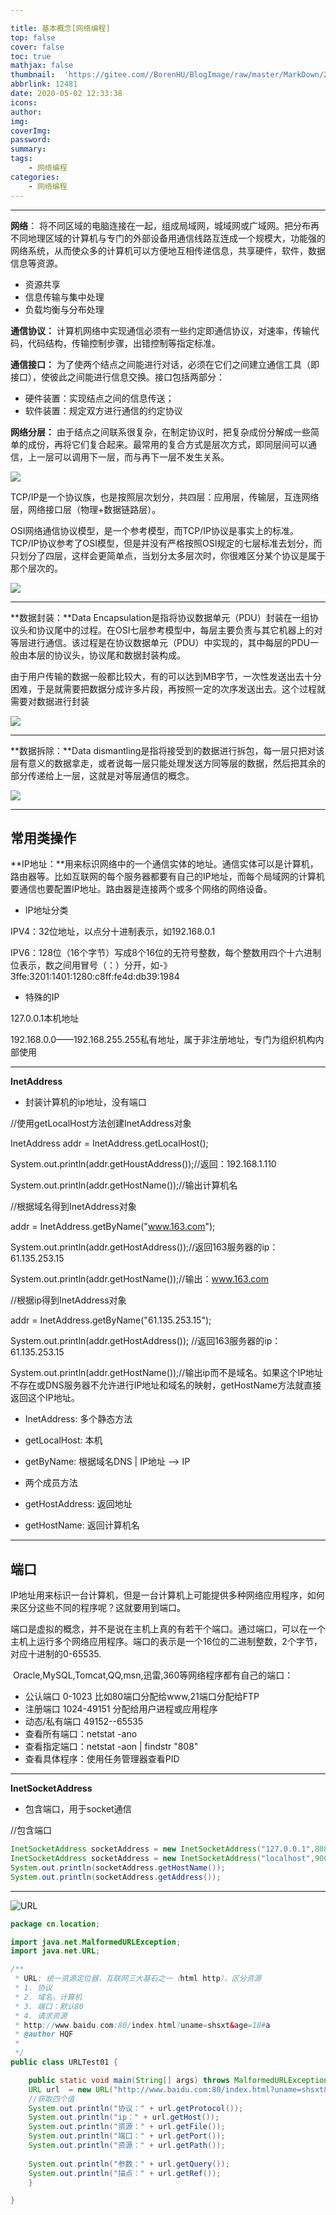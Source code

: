 ```yaml
---

title: 基本概念[网络编程]
top: false
cover: false
toc: true
mathjax: false
thumbnail:  'https://gitee.com//BorenHU/BlogImage/raw/master/MarkDown/27.jpg'
abbrlink: 12481
date: 2020-05-02 12:33:38
icons: 
author: 
img: 
coverImg: 
password: 
summary: 
tags: 
	- 网络编程
categories: 
	- 网络编程
---
```


---

**网络**： 将不同区域的电脑连接在一起，组成局域网，城域网或广域网。把分布再不同地理区域的计算机与专门的外部设备用通信线路互连成一个规模大，功能强的网络系统，从而使众多的计算机可以方便地互相传递信息，共享硬件，软件，数据信息等资源。

- 资源共享
- 信息传输与集中处理
- 负载均衡与分布处理

**通信协议：** 计算机网络中实现通信必须有一些约定即通信协议，对速率，传输代码，代码结构，传输控制步骤，出错控制等指定标准。

**通信接口：** 为了使两个结点之间能进行对话，必须在它们之间建立通信工具（即接口），使彼此之间能进行信息交换。接口包括两部分：

- 硬件装置：实现结点之间的信息传送；
- 软件装置：规定双方进行通信的约定协议

**网络分层：** 由于结点之间联系很复杂，在制定协议时，把复杂成份分解成一些简单的成份，再将它们复合起来。最常用的复合方式是层次方式，即同层间可以通信，上一层可以调用下一层，而与再下一层不发生关系。

![](https://img-blog.csdnimg.cn/20200502135232721.png?x-oss-process=image/watermark,type_ZmFuZ3poZW5naGVpdGk,shadow_10,text_aHR0cHM6Ly9ibG9nLmNzZG4ubmV0L0pJRkFRTw==,size_16,color_FFFFFF,t_70)

​	TCP/IP是一个协议族，也是按照层次划分，共四层：应用层，传输层，互连网络层，网络接口层（物理+数据链路层）。

​	OSI网络通信协议模型，是一个参考模型，而TCP/IP协议是事实上的标准。TCP/IP协议参考了OSI模型，但是并没有严格按照OSI规定的七层标准去划分，而只划分了四层，这样会更简单点，当划分太多层次时，你很难区分某个协议是属于那个层次的。

![](https://img-blog.csdnimg.cn/20200502141719839.png?x-oss-process=image/watermark,type_ZmFuZ3poZW5naGVpdGk,shadow_10,text_aHR0cHM6Ly9ibG9nLmNzZG4ubmV0L0pJRkFRTw==,size_16,color_FFFFFF,t_70)

---

**数据封装：**Data Encapsulation是指将协议数据单元（PDU）封装在一组协议头和协议尾中的过程。在OSI七层参考模型中，每层主要负责与其它机器上的对等层进行通信。该过程是在协议数据单元（PDU）中实现的，其中每层的PDU一般由本层的协议头，协议尾和数据封装构成。

​	由于用户传输的数据一般都比较大，有的可以达到MB字节，一次性发送出去十分困难，于是就需要把数据分成许多片段，再按照一定的次序发送出去。这个过程就需要对数据进行封装

![](https://img-blog.csdnimg.cn/20200502142406436.png?x-oss-process=image/watermark,type_ZmFuZ3poZW5naGVpdGk,shadow_10,text_aHR0cHM6Ly9ibG9nLmNzZG4ubmV0L0pJRkFRTw==,size_16,color_FFFFFF,t_70)

---

**数据拆除：**Data dismantling是指将接受到的数据进行拆包，每一层只把对该层有意义的数据拿走，或者说每一层只能处理发送方同等层的数据，然后把其余的部分传递给上一层，这就是对等层通信的概念。

![](https://img-blog.csdnimg.cn/20200502142856479.png?x-oss-process=image/watermark,type_ZmFuZ3poZW5naGVpdGk,shadow_10,text_aHR0cHM6Ly9ibG9nLmNzZG4ubmV0L0pJRkFRTw==,size_16,color_FFFFFF,t_70)

---

## 常用类操作

**IP地址：**用来标识网络中的一个通信实体的地址。通信实体可以是计算机，路由器等。比如互联网的每个服务器都要有自己的IP地址，而每个局域网的计算机要通信也要配置IP地址。路由器是连接两个或多个网络的网络设备。

- IP地址分类

IPV4：32位地址，以点分十进制表示，如192.168.0.1

IPV6：128位（16个字节）写成8个16位的无符号整数，每个整数用四个十六进制位表示，数之间用冒号（：）分开，如-》 3ffe:3201:1401:1280:c8ff:fe4d:db39:1984

- 特殊的IP

127.0.0.1本机地址

192.168.0.0——192.168.255.255私有地址，属于非注册地址，专门为组织机构内部使用

---

**InetAddress**

- 封装计算机的ip地址，没有端口

//使用getLocalHost方法创建InetAddress对象

InetAddress addr = InetAddress.getLocalHost();

System.out.println(addr.getHoustAddress());//返回：192.168.1.110

System.out.println(addr.getHostName());//输出计算机名



//根据域名得到InetAddress对象

addr = InetAddress.getByName("www.163.com");

System.out.println(addr.getHostAddress());//返回163服务器的ip：61.135.253.15

System.out.println(addr.getHostName());//输出：www.163.com



//根据ip得到InetAddress对象

addr = InetAddress.getByName("61.135.253.15");

System.out.println(addr.getHostAddress()); //返回163服务器的ip：61.135.253.15

System.out.println(addr.getHostName());//输出ip而不是域名。如果这个IP地址不存在或DNS服务器不允许进行IP地址和域名的映射，getHostName方法就直接返回这个IP地址。

- InetAddress: 多个静态方法
- getLocalHost: 本机
- getByName: 根据域名DNS | IP地址 --> IP

- 两个成员方法
- getHostAddress: 返回地址
- getHostName: 返回计算机名

---

## 端口

​	IP地址用来标识一台计算机，但是一台计算机上可能提供多种网络应用程序，如何来区分这些不同的程序呢？这就要用到端口。

​	端口是虚拟的概念，并不是说在主机上真的有若干个端口。通过端口，可以在一个主机上运行多个网络应用程序。端口的表示是一个16位的二进制整数，2个字节，对应十进制的0-65535.

​	Oracle,MySQL,Tomcat,QQ,msn,迅雷,360等网络程序都有自己的端口：

- 公认端口 0-1023  比如80端口分配给www,21端口分配给FTP
- 注册端口 1024-49151 分配给用户进程或应用程序
- 动态/私有端口 49152--65535
- 查看所有端口：netstat -ano
- 查看指定端口：netstat -aon | findstr "808"
- 查看具体程序：使用任务管理器查看PID

---

**InetSocketAddress**

- 包含端口，用于socket通信

//包含端口

```java
InetSocketAddress socketAddress = new InetSocketAddress("127.0.0.1",808);
InetSocketAddress socketAddress = new InetSocketAddress("localhost",9000);
System.out.println(socketAddress.getHostName());
System.out.println(socketAddress.getAddress());
```

---

![URL](https://img-blog.csdnimg.cn/20200502205450409.png?x-oss-process=image/watermark,type_ZmFuZ3poZW5naGVpdGk,shadow_10,text_aHR0cHM6Ly9ibG9nLmNzZG4ubmV0L0pJRkFRTw==,size_16,color_FFFFFF,t_70)

```java
package cn.location;

import java.net.MalformedURLException;
import java.net.URL;

/**
 * URL: 统一资源定位器，互联网三大基石之一（html http），区分资源
 * 1. 协议
 * 2. 域名，计算机
 * 3. 端口：默认80
 * 4. 请求资源
 * http://www.baidu.com:80/index.html?uname=shsxt&age=18#a
 * @author HQF
 *
 */
public class URLTest01 {

	public static void main(String[] args) throws MalformedURLException {
	URL url  = new URL("http://www.baidu.com:80/index.html?uname=shsxt&age=18#a");
	//获取四个值
	System.out.println("协议：" + url.getProtocol());
	System.out.println("ip：" + url.getHost());
	System.out.println("资源：" + url.getFile());
	System.out.println("端口：" + url.getPort());
	System.out.println("资源：" + url.getPath());
	
	System.out.println("参数：" + url.getQuery());
	System.out.println("描点：" + url.getRef());
	}

}

```
